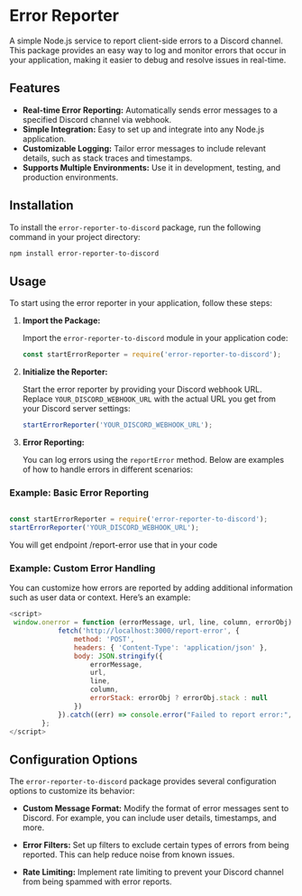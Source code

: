 
# Error Reporter

A simple Node.js service to report client-side errors to a Discord channel. This package provides an easy way to log and monitor errors that occur in your application, making it easier to debug and resolve issues in real-time.

## Features

- **Real-time Error Reporting:** Automatically sends error messages to a specified Discord channel via webhook.
- **Simple Integration:** Easy to set up and integrate into any Node.js application.
- **Customizable Logging:** Tailor error messages to include relevant details, such as stack traces and timestamps.
- **Supports Multiple Environments:** Use it in development, testing, and production environments.

## Installation

To install the `error-reporter-to-discord` package, run the following command in your project directory:

```bash
npm install error-reporter-to-discord
```

## Usage

To start using the error reporter in your application, follow these steps:

1. **Import the Package:**

   Import the `error-reporter-to-discord` module in your application code:

   ```javascript
   const startErrorReporter = require('error-reporter-to-discord');
   ```

2. **Initialize the Reporter:**

   Start the error reporter by providing your Discord webhook URL. Replace `YOUR_DISCORD_WEBHOOK_URL` with the actual URL you get from your Discord server settings:

   ```javascript
   startErrorReporter('YOUR_DISCORD_WEBHOOK_URL');
   ```

3. **Error Reporting:**

   You can log errors using the `reportError` method. Below are examples of how to handle errors in different scenarios:

### Example: Basic Error Reporting

```javascript

const startErrorReporter = require('error-reporter-to-discord');
startErrorReporter('YOUR_DISCORD_WEBHOOK_URL');

```

You will get endpoint /report-error use that in your code

### Example: Custom Error Handling

You can customize how errors are reported by adding additional information such as user data or context. Here’s an example:

```javascript
<script>
 window.onerror = function (errorMessage, url, line, column, errorObj) {
            fetch('http://localhost:3000/report-error', {
                method: 'POST',
                headers: { 'Content-Type': 'application/json' },
                body: JSON.stringify({
                    errorMessage,
                    url,
                    line,
                    column,
                    errorStack: errorObj ? errorObj.stack : null
                })
            }).catch((err) => console.error("Failed to report error:", err));
        };
</script>
```

## Configuration Options

The `error-reporter-to-discord` package provides several configuration options to customize its behavior:

- **Custom Message Format:** Modify the format of error messages sent to Discord. For example, you can include user details, timestamps, and more.
  
- **Error Filters:** Set up filters to exclude certain types of errors from being reported. This can help reduce noise from known issues.

- **Rate Limiting:** Implement rate limiting to prevent your Discord channel from being spammed with error reports.
